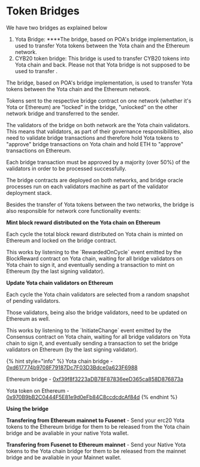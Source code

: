 # Token Bridges

We have two bridges as explained below

1. Yota Bridge:  ****The bridge, based on POA's bridge implementation, is used to transfer Yota tokens between the Yota chain and the Ethereum network.
2. CYB20 token bridge: This bridge is used to transfer CYB20 tokens into Yota chain and back. Please not that Yota bridge is not supposed to be used to transfer  . 

The bridge, based on POA's bridge implementation, is used to transfer Yota tokens between the Yota chain and the Ethereum network.

Tokens sent to the respective bridge contract on one network \(whether it's Yota or Ethereum\) are "locked" in the bridge, "unlocked" on the other network bridge and transferred to the sender.

The validators of the bridge on both network are the Yota chain validators. This means that validators, as part of their governance responsibilities, also need to validate bridge transactions and therefore hold Yota tokens to "approve" bridge transactions on Yota chain and hold ETH to "approve" transactions on Ethereum.

Each bridge transaction must be approved by a majority \(over 50%\) of the validators in order to be processed successfully.

The bridge contracts are deployed on both networks, and bridge oracle processes run on each validators machine as part of the validator deployment stack.

Besides the transfer of Yota tokens between the two networks, the bridge is also responsible for network core functionality events:

**Mint block reward distributed on the Yota chain on Ethereum**

Each cycle the total block reward distributed on Yota chain is minted on Ethereum and locked on the bridge contract.

This works by listening to the \`RewardedOnCycle\` event emitted by the BlockReward contract on Yota chain, waiting for all bridge validators on Yota chain to sign it, and eventually sending a transaction to mint on Ethereum \(by the last signing validator\).

**Update Yota chain validators on Ethereum**

Each cycle the Yota chain validators are selected from a random snapshot of pending validators.

Those validators, being also the bridge validators, need to be updated on Ethereum as well.

This works by listening to the \`InitiateChange\` event emitted by the Consensus contract on Yota chain, waiting for all bridge validators on Yota chain to sign it, and eventually sending a transaction to set the bridge validators on Ethereum \(by the last signing validator\).

{% hint style="info" %}
Yota chain bridge - [0xd617774b9708F79187Dc7F03D3Bdce0a623F6988](https://cybyotascan.com/address/0xd617774b9708f79187dc7f03d3bdce0a623f6988)

Ethereum bridge - [0xf39f8f3223aDB78F87836eeD365ca858D876873a](https://etherscan.io/address/0xf39f8f3223aDB78F87836eeD365ca858D876873a)

Yota token on Ethereum - [0x970B9bB2C0444F5E81e9d0eFb84C8ccdcdcAf84d](https://etherscan.io/token/0x970B9bB2C0444F5E81e9d0eFb84C8ccdcdcAf84d)
{% endhint %}

**Using the bridge**

**Transfering from Ethereum mainnet to Fusenet** - Send your erc20 Yota tokens to the Ethereum bridge for them to be released from the Yota chain bridge and be avaliable in your native Yota wallet.

**Transfering from Fusenet to Ethereum mainnet** - Send your Native Yota tokens to the Yota chain bridge for them to be released from the mainnet bridge and be avaliable in your Mainnet wallet. 

